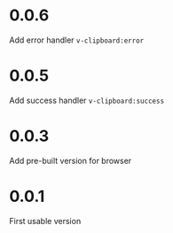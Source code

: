 # 0.0.6

Add error handler `v-clipboard:error`

# 0.0.5

Add success handler `v-clipboard:success`

# 0.0.3

Add pre-built version for browser

# 0.0.1

First usable version
